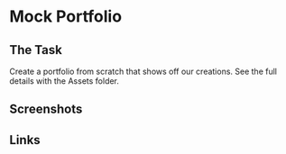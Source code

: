 # Mock Portfolio

## The Task

Create a portfolio from scratch that shows off our creations. See the full details with the Assets folder.

## Screenshots

## Links